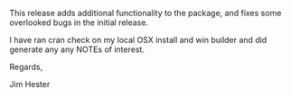 This release adds additional functionality to the package, and fixes some
overlooked bugs in the initial release.

I have ran cran check on my local OSX install and win builder and did generate any any NOTEs of interest.

Regards,

Jim Hester
